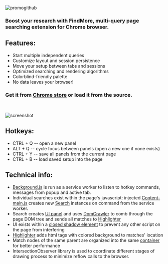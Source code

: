 ![promogithub](https://user-images.githubusercontent.com/27297124/227906313-a08a6ca4-a8a6-4c96-b913-053392bf4d77.png)


### Boost your research with FindMore, multi-query page searching extension for Chrome browser.

## Features:

* Start multiple independent queries
* Customize layout and session persistence
* Move your setup between tabs and sessions
* Optimized searching and rendering algorithms
* Colorblind-friendly palette
* No data leaves your browser!

### Get it from <a href=https://chrome.google.com/webstore/detail/findmore/gboabaailmimjgjabafbphbgopcgfpie>Chrome store</a> or load it from the source.

<br>

![screenshot](https://user-images.githubusercontent.com/27297124/229439448-aea62c41-9e85-4b40-b96d-1cc5d7b95f15.png)

## Hotkeys:

- CTRL + Q -- open a new panel
- ALT + Q -- cycle focus between panels (open a new one if none exists)
- CTRL + Y -- save all panels from the current page
- CTRL + B -- load saved setup into the page

## Technical info:

- <a href=https://github.com/holyhamster/FindMore/blob/dev/background.js>Background.js</a> is run as a service worker to listen to hotkey commands, messages from popup and active tab.
- Individual searches exist within the page's javascript: injected <a href=https://github.com/holyhamster/FindMore/blob/dev/src/js/content-main.js>Content-main.js</a> creates new <a href=https://github.com/holyhamster/FindMore/blob/dev/src/js/search/search.js>Search</a> instances on command from the service worker.
- Search creates <a href=https://github.com/holyhamster/FindMore/blob/dev/src/js/search/panel.js>UI panel</a> and uses <a href=https://github.com/holyhamster/FindMore/blob/dev/src/js/search/domCrawling/domCrawler.js>DomCrawler</a> to comb through the page DOM tree and sends all matches to <a href=https://github.com/holyhamster/FindMore/blob/dev/src/js/search/rendering/highlighter.js>Highlighter</a>
- UI exists within a <a href=https://github.com/holyhamster/FindMore/blob/dev/src/js/search/rootNode.js>closed shadow element</a> to prevent any other script on the page from interfering
- <a href=https://github.com/holyhamster/FindMore/blob/dev/src/js/search/rendering/highlighter.js>Highlighter</a> adds html tags with colored background to matches' location
- Match nodes of the same parent are organized into the same <a href=https://github.com/holyhamster/FindMore/blob/dev/src/js/search/rendering/container.js>container</a> for better performance
- IntersectionObserver library is used to coordinate different stages of drawing process to minimize reflow calls to the browser.

